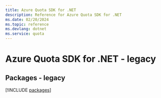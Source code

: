 ```yaml
---
title: Azure Quota SDK for .NET
description: Reference for Azure Quota SDK for .NET
ms.date: 02/20/2024
ms.topic: reference
ms.devlang: dotnet
ms.service: quota
---
```

# Azure Quota SDK for .NET - legacy
## Packages - legacy
[!INCLUDE [packages](quota-index.md)]